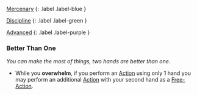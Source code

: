 
[Mercenary](Game/Character-Development#Mercenary)
{: .label .label-blue }

[Discipline](Game/Character-Development#Discipline)
{: .label .label-green }

[Advanced](Game/Character-Development#Advanced)
{: .label .label-purple }
### Better Than One
*You can make the most of things, two hands are better than one.*
* While you **overwhelm**, if you perform an [Action](Game/Core/Terminology.md#Action) using only 1 hand you may perform an additional [Action](Game/Core/Terminology#Action) with your second hand as a [Free-Action](Game/Core/Blocks/Free-Action). 